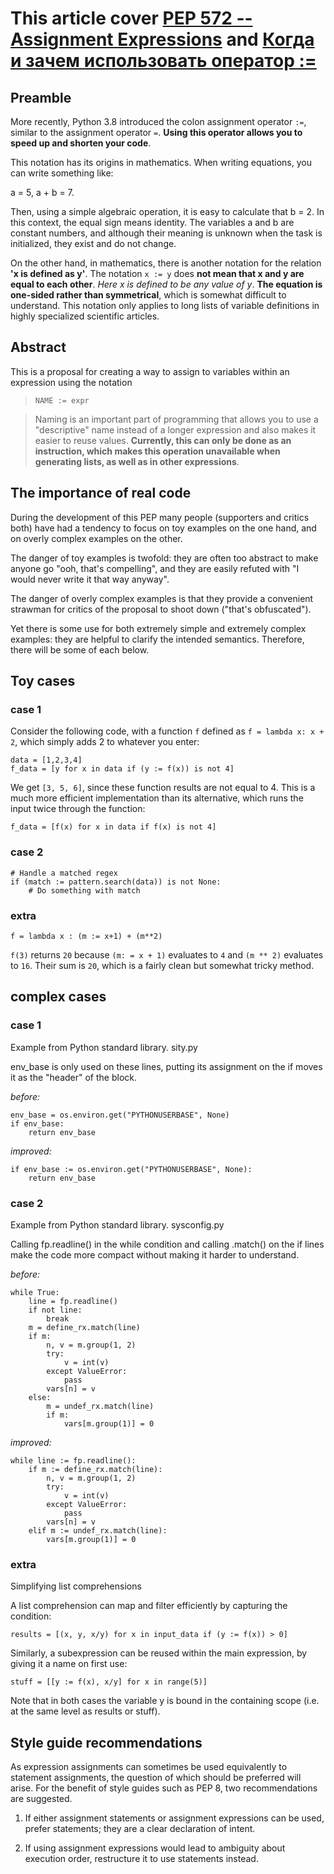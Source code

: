 # This article cover [PEP 572 -- Assignment Expressions](https://www.python.org/dev/peps/pep-0572/#abstract) and [Когда и зачем использовать оператор :=](https://medium.com/nuances-of-programming/%D0%BA%D0%BE%D0%B3%D0%B4%D0%B0-%D0%B8-%D0%B7%D0%B0%D1%87%D0%B5%D0%BC-%D0%B8%D1%81%D0%BF%D0%BE%D0%BB%D1%8C%D0%B7%D0%BE%D0%B2%D0%B0%D1%82%D1%8C-%D0%BE%D0%BF%D0%B5%D1%80%D0%B0%D1%82%D0%BE%D1%80-%D0%B2-python-d2e70bf85a40)

## Preamble

More recently, Python 3.8 introduced the colon assignment operator `:=`, similar to the assignment operator `=`. **Using this operator allows you to speed up and shorten your code**.

This notation has its origins in mathematics. When writing equations, you can write something like:

 a = 5, a + b = 7. 

 Then, using a simple algebraic operation, it is easy to calculate that b = 2. In this context, the equal sign means identity. The variables a and b are constant numbers, and although their meaning is unknown when the task is initialized, they exist and do not change.

On the other hand, in mathematics, there is another notation for the relation **'x is defined as y'**. The notation `x := y` does **not mean that x and y are equal to each other**. *Here x is defined to be any value of y*. **The equation is one-sided rather than symmetrical**, which is somewhat difficult to understand. This notation only applies to long lists of variable definitions in highly specialized scientific articles.

## Abstract

This is a proposal for creating a way to assign to variables within an expression using the notation

> `NAME := expr`

> Naming is an important part of programming that allows you to use a "descriptive" name instead of a longer expression and also makes it easier to reuse values. **Currently, this can only be done as an instruction, which makes this operation unavailable when generating lists, as well as in other expressions**.

## The importance of real code

During the development of this PEP many people (supporters and critics both) have had a tendency to focus on toy examples on the one hand, and on overly complex examples on the other.

The danger of toy examples is twofold: they are often too abstract to make anyone go "ooh, that's compelling", and they are easily refuted with "I would never write it that way anyway".

The danger of overly complex examples is that they provide a convenient strawman for critics of the proposal to shoot down ("that's obfuscated").

Yet there is some use for both extremely simple and extremely complex examples: they are helpful to clarify the intended semantics. Therefore, there will be some of each below.

## Toy cases

### **case 1**

Consider the following code, with a function `f` defined as `f = lambda x: x + 2`, which simply adds 2 to whatever you enter:

```python3
data = [1,2,3,4]
f_data = [y for x in data if (y := f(x)) is not 4]
```

We get `[3, 5, 6]`, since these function results are not equal to 4. This is a much more efficient implementation than its alternative, which runs the input twice through the function:

```python3
f_data = [f(x) for x in data if f(x) is not 4]
```

### **case 2**

```python3
# Handle a matched regex
if (match := pattern.search(data)) is not None:
    # Do something with match

```

### **extra**

```python3
f = lambda x : (m := x+1) + (m**2)
```

`f(3)` returns `20` because `(m: = x + 1)` evaluates to `4` and `(m ** 2)` evaluates to `16`. Their sum is `20`, which is a fairly clean but somewhat tricky method.

## complex cases

### **case 1**

Example from Python standard library. sity.py

env_base is only used on these lines, putting its assignment on the if moves it as the "header" of the block.

*before:*
```python3
env_base = os.environ.get("PYTHONUSERBASE", None)
if env_base:
    return env_base
```

*improved:*
```python3
if env_base := os.environ.get("PYTHONUSERBASE", None):
    return env_base
```

### **case 2**

Example from Python standard library. sysconfig.py

Calling fp.readline() in the while condition and calling .match() on the if lines make the code more compact without making it harder to understand.

*before:*
```python3
while True:
    line = fp.readline()
    if not line:
        break
    m = define_rx.match(line)
    if m:
        n, v = m.group(1, 2)
        try:
            v = int(v)
        except ValueError:
            pass
        vars[n] = v
    else:
        m = undef_rx.match(line)
        if m:
            vars[m.group(1)] = 0
```

*improved:*
```python3
while line := fp.readline():
    if m := define_rx.match(line):
        n, v = m.group(1, 2)
        try:
            v = int(v)
        except ValueError:
            pass
        vars[n] = v
    elif m := undef_rx.match(line):
        vars[m.group(1)] = 0
```

### **extra**

Simplifying list comprehensions

A list comprehension can map and filter efficiently by capturing the condition:

```python3
results = [(x, y, x/y) for x in input_data if (y := f(x)) > 0]
```

Similarly, a subexpression can be reused within the main expression, by giving it a name on first use:

```python3
stuff = [[y := f(x), x/y] for x in range(5)]
```
Note that in both cases the variable y is bound in the containing scope (i.e. at the same level as results or stuff).

## Style guide recommendations

As expression assignments can sometimes be used equivalently to statement assignments, the question of which should be preferred will arise. For the benefit of style guides such as PEP 8, two recommendations are suggested.

1. If either assignment statements or assignment expressions can be used, prefer statements; they are a clear declaration of intent.

2. If using assignment expressions would lead to ambiguity about execution order, restructure it to use statements instead.
